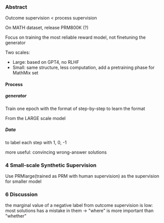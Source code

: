### Abstract

Outcome supervision < process supervision

On MATH dataset, release PRM800K (?)

Focus on training the most reliable reward model, not finetuning the generator

Two scales:

- Large: based on GPT4, no RLHF
- Small: same structure, less computation, add a pretraining phase for MathMix set



#### Process

##### generator

Train one epoch with the format of step-by-step to learn the format

From the LARGE scale model

##### Data

to label each step with 1, 0, -1

more useful: convincing wrong-answer solutions 



### 4 Small-scale Synthetic Supervision

Use PRMlarge(trained as PRM with human supervision) as the supervision for smaller model



### 6 Discussion

 the marginal value of a negative label from outcome supervision is low: most solutions has a mistake in them -> "where" is more important than "whether"




